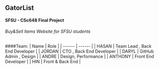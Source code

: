 ## GatorList
#### SFSU - CSc648 Final Project
###### Buy&Sell Items Website for SFSU students

####Team: 
| Name | Role | 
| ------ | ------ |
| HASAN | Team Lead , Back End Developer |
| JORDAN | CTO , Back End Developer | 
| DARYL | GitHub Admin , Design  | 
| ANDRE | Design, Performance | 
| ANTHONY | Front End Developer  |
| HIN | Front & Back End | 
